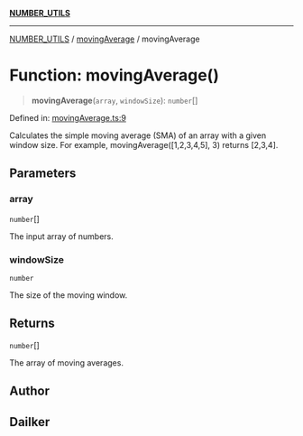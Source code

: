 [**NUMBER_UTILS**](../../README.md)

***

[NUMBER_UTILS](../../README.md) / [movingAverage](../README.md) / movingAverage

# Function: movingAverage()

> **movingAverage**(`array`, `windowSize`): `number`[]

Defined in: [movingAverage.ts:9](https://github.com/dailker/everyutil/blob/2581c2d178bc530a012cdac45251b2404ba4d9ac/src/number/movingAverage.ts#L9)

Calculates the simple moving average (SMA) of an array with a given window size.
For example, movingAverage([1,2,3,4,5], 3) returns [2,3,4].

## Parameters

### array

`number`[]

The input array of numbers.

### windowSize

`number`

The size of the moving window.

## Returns

`number`[]

The array of moving averages.

## Author

## Dailker

